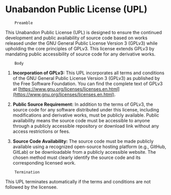 # Unabandon Public License (UPL)


```
    Preamble
```
This Unabandon Public License (UPL) is designed to ensure the continued development and public availability of source code based on works released under the GNU General Public License Version 3 (GPLv3) while upholding the core principles of GPLv3. This license extends GPLv3 by mandating public accessibility of source code for any derivative works.

```
    Body
```
1. **Incorporation of GPLv3:** This UPL incorporates all terms and conditions of the GNU General Public License Version 3 (GPLv3) as published by the Free Software Foundation. You can find the complete text of GPLv3 at [https://www.gnu.org/licenses/licenses.en.html](https://www.gnu.org/licenses/licenses.en.html).

2. **Public Source Requirement:** In addition to the terms of GPLv3, the source code for any software distributed under this license, including modifications and derivative works, must be publicly available. Public availability means the source code must be accessible to anyone through a publicly accessible repository or download link without any access restrictions or fees.

3. **Source Code Availability:** The source code must be made publicly available using a recognized open-source hosting platform (e.g., GitHub, GitLab) or be downloadable from a publicly accessible website. The chosen method must clearly identify the source code and its corresponding licensed work.

```
    Termination
```
This UPL terminates automatically if the terms and conditions are not followed by the licensee.
